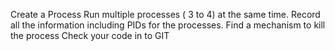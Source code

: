 Create a Process
Run multiple processes ( 3 to 4) at the same time.
Record all the information including PIDs for the processes. 
Find a mechanism to kill the process
Check your code in to GIT
